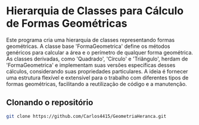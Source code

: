 # Hierarquia de Classes para Cálculo de Formas Geométricas

Este programa cria uma hierarquia de classes representando formas geométricas.
A classe base 'FormaGeometrica' define os métodos genéricos para calcular a área e o perímetro de qualquer forma geométrica. As classes derivadas, como 'Quadrado', 'Círculo' e 'Triângulo', herdam de 'FormaGeometrica' e implementam suas versões específicas desses cálculos, considerando suas propriedades particulares.
A ideia é fornecer uma estrutura flexível e extensível para o trabalho com diferentes tipos de formas geométricas, facilitando a reutilização de código e a manutenção.

## Clonando o repositório

```bash
git clone https://github.com/Carlos4415/GeometriaHeranca.git